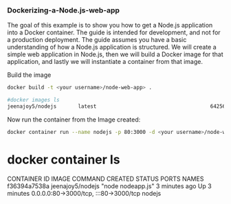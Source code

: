 ### Dockerizing-a-Node.js-web-app

The goal of this example is to show you how to get a Node.js application into a Docker container. The guide is intended for development, and not for a production deployment. The guide assumes you have a basic understanding of how a Node.js application is structured. We will create a simple web application in Node.js, then we will build a Docker image for that application, and lastly we will instantiate a container from that image.

Build the image

```sh
docker build -t <your username>/node-web-app> .
```

```sh
#docker images ls
jeenajoy5/nodejs       latest                                     642564ee0a03   3 minutes ago       59.5MB
```

Now run the container from the Image created:

```sh
docker container run --name nodejs -p 80:3000 -d <your username>/node-web-app>
```

# docker container ls
CONTAINER ID   IMAGE                COMMAND             CREATED         STATUS         PORTS                                   NAMES
f36394a7538a   jeenajoy5/nodejs  "node nodeapp.js"   3 minutes ago   Up 3 minutes   0.0.0.0:80->3000/tcp, :::80->3000/tcp   nodejs
